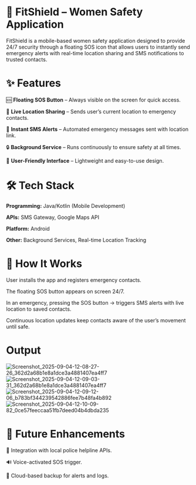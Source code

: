 # 🚨 FitShield – Women Safety Application
FitShield is a mobile-based women safety application designed to provide 24/7 security through a floating SOS icon that allows users to instantly send emergency alerts with real-time location sharing and SMS notifications to trusted contacts.

# ✨ Features
🆘 **Floating SOS Button** – Always visible on the screen for quick access.

📍 **Live Location Sharing** – Sends user’s current location to emergency contacts.

📩 **Instant SMS Alerts** – Automated emergency messages sent with location link.

🔒 **Background Service** – Runs continuously to ensure safety at all times.

📱 **User-Friendly Interface** – Lightweight and easy-to-use design.

# 🛠️ Tech Stack
**Programming:** Java/Kotlin (Mobile Development)

**APIs:** SMS Gateway, Google Maps API

**Platform:** Android

**Other:** Background Services, Real-time Location Tracking

# 🚀 How It Works
User installs the app and registers emergency contacts.

The floating SOS button appears on screen 24/7.

In an emergency, pressing the SOS button → triggers SMS alerts with live location to saved contacts.

Continuous location updates keep contacts aware of the user’s movement until safe.

# Output
![Screenshot_2025-09-04-12-08-27-26_362d2a68b1e8a1dce3a4881407ea4ff7](https://github.com/user-attachments/assets/586a214d-c92c-4862-bc48-6d2cb2cfb8aa)
![Screenshot_2025-09-04-12-09-03-31_362d2a68b1e8a1dce3a4881407ea4ff7](https://github.com/user-attachments/assets/df4ea2ab-377e-47e2-8b85-4f6380cd1677)
![Screenshot_2025-09-04-12-09-12-06_b783bf344239542886fee7b48fa4b892](https://github.com/user-attachments/assets/cc913d46-28be-4be5-a445-598d4da85738)
![Screenshot_2025-09-04-12-10-09-82_0ce57feeccaa51fb7deed04b4dbda235](https://github.com/user-attachments/assets/fd88a814-e293-40f6-aa15-d987cee8019d)

# 📌 Future Enhancements
🚨 Integration with local police helpline APIs.

🔊 Voice-activated SOS trigger.

📡 Cloud-based backup for alerts and logs.
